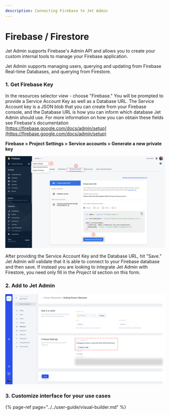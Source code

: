 ```yaml
---
description: Connecting Firebase to Jet Admin
---
```


# Firebase / Firestore

Jet Admin supports Firebase's Admin API and allows you to create your custom internal tools to manage your Firebase application.

Jet Admin supports managing users, querying and updating from Firebase Real-time Databases, and querying from Firestore.

### 1. Get Firebase Key

In the resources selector view - choose "Firebase." You will be prompted to provide a Service Account Key as well as a Database URL. The Service Account key is a JSON blob that you can create from your Firebase console, and the Database URL is how you can inform which database Jet Admin should use. For more information on how you can obtain these fields see Firebase's documentation [https://firebase.google.com/docs/admin/setup](https://firebase.google.com/docs/admin/setup)

**Firebase &gt; Project Settings &gt; Service accounts &gt; Generate a new private key**

![](../../.gitbook/assets/screen-shot-2020-02-14-at-6.21.29-pm.png)

After providing the Service Account Key and the Database URL, hit "Save." Jet Admin will validate that it is able to connect to your Firebase database and then save. If instead you are looking to integrate Jet Admin with Firestore, you need only fill in the _Project Id_ section on this form.

### 2. Add to Jet Admin

![](../../.gitbook/assets/group%20%283%29.png)



### 3. Customize interface for your use cases

{% page-ref page="../../user-guide/visual-builder.md" %}



